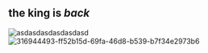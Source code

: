 <!--- ### Hi there 👋 --->

<!--
**gergogyulai/gergogyulai** is a ✨ _special_ ✨ repository because its `README.md` (this file) appears on your GitHub profile.

Here are some ideas to get you started:

- 🔭 I’m currently working on ...
- 🌱 I’m currently learning ...
- 👯 I’m looking to collaborate on ...
- 🤔 I’m looking for help with ...
- 💬 Ask me about ...
- 📫 How to reach me: ...
- 😄 Pronouns: ...
- ⚡ Fun fact: ...
-->

## the king is _back_

![asdasdasdasdasdasd]([https://komarev.com/ghpvc/?username=gergogyulai](https://github-readme-stats.vercel.app/api/top-langs/?username=gergogyulai&hide=css,batchfile,glsl&langs_count=5&theme=nord))
![316944493-ff52b15d-69fa-46d8-b539-b7f34e2973b6](https://github.com/gergogyulai/gergogyulai/assets/113334790/12d8843e-f0a7-48c0-ac12-1e4620b1e2e3)
